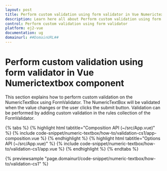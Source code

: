 ```yaml
---
layout: post
title: Perform custom validation using form validator in Vue Numerictextbox component | Syncfusion
description: Learn here all about Perform custom validation using form validator in Syncfusion Vue Numerictextbox component of Syncfusion Essential JS 2 and more.
control: Perform custom validation using form validator 
platform: ej2-vue
documentation: ug
domainurl: ##DomainURL##
---
```


# Perform custom validation using form validator in Vue Numerictextbox component

This section explains how to perform custom validation on the NumericTextBox using FormValidator. The NumericTextBox will be validated when the value changes or the user clicks the submit button.
Validation can be performed by adding custom validation in the rules collection of the FormValidator.

{% tabs %}
{% highlight html tabtitle="Composition API (~/src/App.vue)" %}
{% include code-snippet/numeric-textbox/how-to/validation-cs1/app-composition.vue %}
{% endhighlight %}
{% highlight html tabtitle="Options API (~/src/App.vue)" %}
{% include code-snippet/numeric-textbox/how-to/validation-cs1/app.vue %}
{% endhighlight %}
{% endtabs %}
        
{% previewsample "page.domainurl/code-snippet/numeric-textbox/how-to/validation-cs1" %}